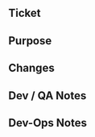 <!-- Before submitting the PR, double check the target branch.
     - For critical hotfixes, select "master" as the target branch.
       Please (re)name your branch to "hotfix/<branch_name>".
     - For the rest, select "develop" as the target branch. Please
       (re)name your branch with a proper prefix listed below:
       - "feature/" for features - major updates
       - "patch/" for improvements - minor updates
       - "fix/" for bug fixes
     - For security issues, please check with the team lead before
       submitting your Pull Request.
-->

## Ticket

<!-- Link to the JIRA ticket(s), if applicable. For example:
     [ENG-000](https://openscience.atlassian.net/browse/SVCS-000)
-->

## Purpose

<!-- Describe the purpose of your changes. -->

## Changes

<!-- Briefly describe or list your changes. -->

## Dev / QA Notes

<!-- This section is required if this change needs QA. -->

## Dev-Ops Notes

<!-- Any special configurations for deployment? -->

